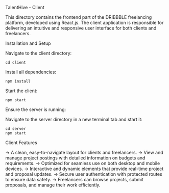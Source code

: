 TalentHive - Client

This directory contains the frontend part of the DRIBBBLE freelancing platform, developed using React.js. The client application is responsible for delivering an intuitive and responsive user interface for both clients and freelancers.

Installation and Setup

Navigate to the client directory:
```
cd client
```
Install all dependencies:
```
npm install
```
Start the client:
```
npm start
```
Ensure the server is running:

Navigate to the server directory in a new terminal tab and start it:
```
cd server
npm start
```

Client Features

-> A clean, easy-to-navigate layout for clients and freelancers.
-> View and manage project postings with detailed information on budgets and requirements.
-> Optimized for seamless use on both desktop and mobile devices.
-> Interactive and dynamic elements that provide real-time project and proposal updates.
-> Secure user authentication with protected routes to ensure data safety.
-> Freelancers can browse projects, submit proposals, and manage their work efficiently.
